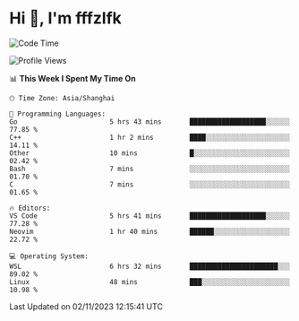 # Hi 👋, I'm fffzlfk

<!--START_SECTION:waka-->
![Code Time](http://img.shields.io/badge/Code%20Time-539%20hrs%2045%20mins-blue)

![Profile Views](http://img.shields.io/badge/Profile%20Views-0-blue)

📊 **This Week I Spent My Time On** 

```text
🕑︎ Time Zone: Asia/Shanghai

💬 Programming Languages: 
Go                       5 hrs 43 mins       ███████████████████░░░░░░   77.85 % 
C++                      1 hr 2 mins         ████░░░░░░░░░░░░░░░░░░░░░   14.11 % 
Other                    10 mins             █░░░░░░░░░░░░░░░░░░░░░░░░   02.42 % 
Bash                     7 mins              ░░░░░░░░░░░░░░░░░░░░░░░░░   01.70 % 
C                        7 mins              ░░░░░░░░░░░░░░░░░░░░░░░░░   01.65 % 

🔥 Editors: 
VS Code                  5 hrs 41 mins       ███████████████████░░░░░░   77.28 % 
Neovim                   1 hr 40 mins        ██████░░░░░░░░░░░░░░░░░░░   22.72 % 

💻 Operating System: 
WSL                      6 hrs 32 mins       ██████████████████████░░░   89.02 % 
Linux                    48 mins             ███░░░░░░░░░░░░░░░░░░░░░░   10.98 % 
```


 Last Updated on 02/11/2023 12:15:41 UTC
<!--END_SECTION:waka-->
